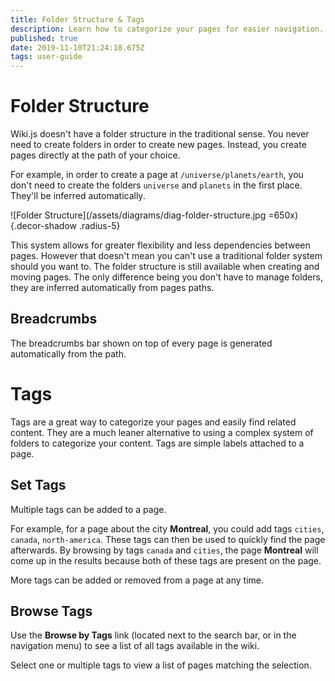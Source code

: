 ```yaml
---
title: Folder Structure & Tags
description: Learn how to categorize your pages for easier navigation.
published: true
date: 2019-11-10T21:24:18.675Z
tags: user-guide
---
```


# Folder Structure

Wiki.js doesn't have a folder structure in the traditional sense. You never need to create folders in order to create new pages. Instead, you create pages directly at the path of your choice.

For example, in order to create a page at `/universe/planets/earth`, you don't need to create the folders `universe` and `planets` in the first place. They'll be inferred automatically.

![Folder Structure](/assets/diagrams/diag-folder-structure.jpg =650x){.decor-shadow .radius-5}

This system allows for greater flexibility and less dependencies between pages. However that doesn't mean you can't use a traditional folder system should you want to. The folder structure is still available when creating and moving pages. The only difference being you don't have to manage folders, they are inferred automatically from pages paths.

## Breadcrumbs

The breadcrumbs bar shown on top of every page is generated automatically from the path.

# Tags

Tags are a great way to categorize your pages and easily find related content. They are a much leaner alternative to using a complex system of folders to categorize your content. Tags are simple labels attached to a page.

## Set Tags

Multiple tags can be added to a page.

For example, for a page about the city **Montreal**, you could add tags `cities`, `canada`, `north-america`. These tags can then be used to quickly find the page afterwards. By browsing by tags `canada` and `cities`, the page **Montreal** will come up in the results because both of these tags are present on the page.

More tags can be added or removed from a page at any time.

## Browse Tags

Use the **Browse by Tags** link (located next to the search bar, or in the navigation menu) to see a list of all tags available in the wiki.

Select one or multiple tags to view a list of pages matching the selection.